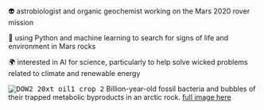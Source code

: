 👽 astrobiologist and organic geochemist working on the Mars 2020 rover mission

🐍 using Python and machine learning to search for signs of life and environment in Mars rocks

🌍 interested in AI for science, particularly to help solve wicked problems related to climate and renewable energy

<kbd>![DOW2_20xt_oil1_crop_2](https://github.com/kenwilliford/kenwilliford/assets/132492136/02ec00d6-465a-4d55-8f1d-99e10537d08b)</kbd>
Billion-year-old fossil bacteria and bubbles of their trapped metabolic byproducts in an arctic rock. [full image here](https://gigapan.com/gigapans/52663df35ba394d3cb7110452f8ebce0)
<!--
**kenwilliford/kenwilliford** is a ✨ _special_ ✨ repository because its `README.md` (this file) appears on your GitHub profile.

Here are some ideas to get you started:

- 🔭 I’m currently working on ...
- 🌱 I’m currently learning ...
- 👯 I’m looking to collaborate on ...
- 🤔 I’m looking for help with ...
- 💬 Ask me about ...
- 📫 How to reach me: ...
- 😄 Pronouns: ...
- ⚡ Fun fact: ...
-->
